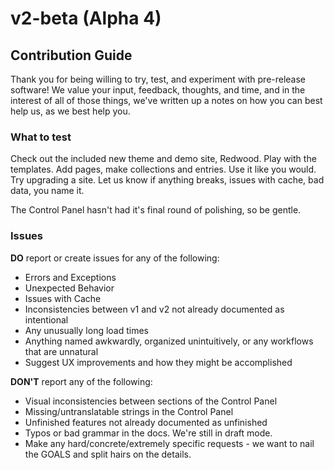 # v2-beta (Alpha 4)

## Contribution Guide

Thank you for being willing to try, test, and experiment with pre-release software! We value your input, feedback, thoughts, and time, and in the interest of all of those things, we've written up a notes on how you can best help us, as we best help you.

### What to test

Check out the included new theme and demo site, Redwood. Play with the templates. Add pages, make collections and entries. Use it like you would. Try upgrading a site. Let us know if anything breaks, issues with cache, bad data, you name it.

The Control Panel hasn't had it's final round of polishing, so be gentle.

### Issues

**DO** report or create issues for any of the following:

- Errors and Exceptions
- Unexpected Behavior
- Issues with Cache
- Inconsistencies between v1 and v2 not already documented as intentional
- Any unusually long load times
- Anything named awkwardly, organized unintuitively, or any workflows that are unnatural
- Suggest UX improvements and how they might be accomplished

**DON'T** report any of the following:

- Visual inconsistencies between sections of the Control Panel
- Missing/untranslatable strings in the Control Panel
- Unfinished features not already documented as unfinished
- Typos or bad grammar in the docs. We're still in draft mode.
- Make any hard/concrete/extremely specific requests - we want to nail the GOALS and split hairs on the details.
